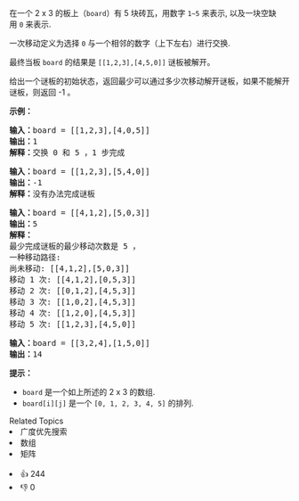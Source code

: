 <p>在一个 2 x 3 的板上（<code>board</code>）有 5 块砖瓦，用数字 <code>1~5</code> 来表示, 以及一块空缺用&nbsp;<code>0</code>&nbsp;来表示.</p>

<p>一次移动定义为选择&nbsp;<code>0</code>&nbsp;与一个相邻的数字（上下左右）进行交换.</p>

<p>最终当板&nbsp;<code>board</code>&nbsp;的结果是&nbsp;<code>[[1,2,3],[4,5,0]]</code>&nbsp;谜板被解开。</p>

<p>给出一个谜板的初始状态，返回最少可以通过多少次移动解开谜板，如果不能解开谜板，则返回 -1 。</p>

<p><strong>示例：</strong></p>

<pre>
<strong>输入：</strong>board = [[1,2,3],[4,0,5]]
<strong>输出：</strong>1
<strong>解释：</strong>交换 0 和 5 ，1 步完成
</pre>

<pre>
<strong>输入：</strong>board = [[1,2,3],[5,4,0]]
<strong>输出：</strong>-1
<strong>解释：</strong>没有办法完成谜板
</pre>

<pre>
<strong>输入：</strong>board = [[4,1,2],[5,0,3]]
<strong>输出：</strong>5
<strong>解释：</strong>
最少完成谜板的最少移动次数是 5 ，
一种移动路径:
尚未移动: [[4,1,2],[5,0,3]]
移动 1 次: [[4,1,2],[0,5,3]]
移动 2 次: [[0,1,2],[4,5,3]]
移动 3 次: [[1,0,2],[4,5,3]]
移动 4 次: [[1,2,0],[4,5,3]]
移动 5 次: [[1,2,3],[4,5,0]]
</pre>

<pre>
<strong>输入：</strong>board = [[3,2,4],[1,5,0]]
<strong>输出：</strong>14
</pre>

<p><strong>提示：</strong></p>

<ul>
	<li><code>board</code>&nbsp;是一个如上所述的 2 x 3 的数组.</li>
	<li><code>board[i][j]</code>&nbsp;是一个&nbsp;<code>[0, 1, 2, 3, 4, 5]</code>&nbsp;的排列.</li>
</ul>
<div><div>Related Topics</div><div><li>广度优先搜索</li><li>数组</li><li>矩阵</li></div></div><br><div><li>👍 244</li><li>👎 0</li></div>